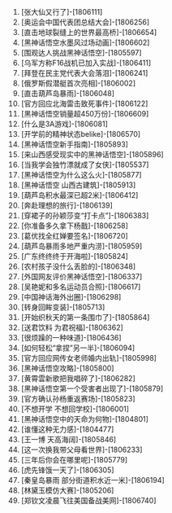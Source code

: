 
1. [张大仙又行了]-[1806111]
1. [奥运会中国代表团总结大会]-[1806256]
1. [直击地球裂缝上的世界最高桥]-[1806654]
1. [黑神话悟空水墨风过场动画]-[1806602]
1. [围观达人挑战黑神话悟空]-[1805597]
1. [乌军方称F16战机已加入实战]-[1806411]
1. [拜登在民主党代表大会落泪]-[1806241]
1. [俄罗斯假潜艇首次亮相]-[1806002]
1. [直击葫芦岛暴雨]-[1806048]
1. [官方回应北海雷击致死事件]-[1806122]
1. [黑神话悟空销量超450万份]-[1806609]
1. [什么是3A游戏]-[1806081]
1. [开学前的精神状态belike]-[1806570]
1. [黑神话悟空新手指南]-[1805893]
1. [来山西感受现实中的黑神话悟空]-[1805896]
1. [当我学会独竹漂就成了女侠]-[1805537]
1. [黑神话悟空为什么这么火]-[1805877]
1. [黑神话悟空 山西古建筑]-[1805913]
1. [葫芦岛积水最深已超2米]-[1806412]
1. [奔赴理想的旅行]-[1806139]
1. [穿裙子的孙颖莎变“打卡点”]-[1806383]
1. [你准备多久拿下杨戬]-[1806258]
1. [葛优找全红婵要签名]-[1806720]
1. [葫芦岛暴雨多地严重内涝]-[1805959]
1. [广东终终终于开海啦]-[1805824]
1. [农村孩子没什么丢脸的]-[1806348]
1. [外国网友评价黑神话悟空]-[1806337]
1. [吴艳妮和多名运动员合照]-[1806617]
1. [中国神话海外出圈]-[1806298]
1. [转身回眸变装]-[1805713]
1. [开始织秋天的第一条围巾了]-[1805864]
1. [送君饮料 为君祝福]-[1806362]
1. [很烦躁的一种味道]-[1806436]
1. [如何轻松“拿捏”另一半]-[1806094]
1. [官方回应网传女老师婚内出轨]-[1805998]
1. [黑神话悟空攻略]-[1805800]
1. [黄霄雲新歌把我唱碎了]-[1806282]
1. [黑神话悟空第一个受害者出现了]-[1805879]
1. [官方确认孙杨重返赛场]-[1805823]
1. [不想开学 不想回学校]-[1806001]
1. [黑神话悟空中的天命为何物]-[1804801]
1. [谁懂这种无力感]-[1804477]
1. [王一博 天高海阔]-[1805846]
1. [这一次换我带父母看世界]-[1806233]
1. [三年后你会在哪里呢]-[1805779]
1. [虎先锋饿一天了]-[1806305]
1. [秦皇岛暴雨 部分街道积水近一米]-[1806194]
1. [林黛玉模仿大赛]-[1805206]
1. [郑钦文凌晨飞往美国备战美网]-[1806740]